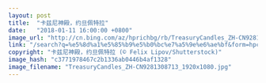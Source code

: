 ```yaml
---
layout: post
title:  "卡兹尼神殿，约旦佩特拉"
date:   "2018-01-11 16:00:00 +0800"
image_url: "http://cn.bing.com/az/hprichbg/rb/TreasuryCandles_ZH-CN9281308713_1920x1080.jpg"
link: "/search?q=%e5%8d%a1%e5%85%b9%e5%b0%bc%e7%a5%9e%e6%ae%bf&form=hpcapt&mkt=zh-cn"
copyright: "卡兹尼神殿，约旦佩特拉 (© Felix Lipov/Shutterstock)"
image_hash: "c3771978467c2b1336ab0446b4af1328"
image_filename: "TreasuryCandles_ZH-CN9281308713_1920x1080.jpg"
---
```

